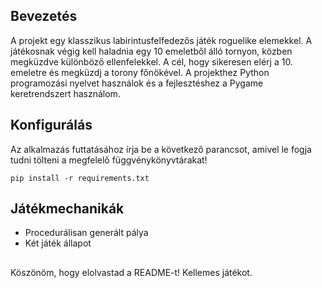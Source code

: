 ## Bevezetés
A projekt egy klasszikus labirintusfelfedezős játék roguelike elemekkel. A játékosnak végig kell haladnia egy 10 emeletből álló tornyon, közben megküzdve különböző ellenfelekkel. A cél, hogy sikeresen elérj a 10. emeletre és megküzdj a torony főnökével. A projekthez Python programozási nyelvet használok és a fejlesztéshez a Pygame keretrendszert használom.
## Konfigurálás
Az alkalmazás futtatásához írja be a következő parancsot, amivel le fogja tudni tölteni a megfelelő függvénykönyvtárakat! 
```
pip install -r requirements.txt
```
## Játékmechanikák
- Procedurálisan generált pálya
- Két játék állapot
##
Köszönöm, hogy elolvastad a README-t! Kellemes játékot.

